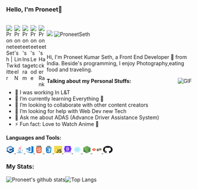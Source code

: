 ### Hello, I'm Proneet👋<p align="left">
  </br>
  
 <a href="https://twitter.com/sethproneet">
  <img align="left" alt="Pronnet Seth | Twitter" width="22px" src="https://cdn.jsdelivr.net/npm/simple-icons@v3/icons/twitter.svg" />
</a>
<a href="https://www.linkedin.com/in/proneet-kumar-seth-a09514116/">
  <img align="left" alt="Proneet's LinkdeIN" width="22px" src="https://cdn.jsdelivr.net/npm/simple-icons@v3/icons/linkedin.svg" />
</a>
<a href="https://www.instagram.com/proneet.1111_official/">
  <img align="left" alt="Proneet's Instagram" width="22px" src="https://cdn.jsdelivr.net/npm/simple-icons@v3/icons/instagram.svg" />
</a>
<a href="https://www.leetcode.com/https://leetcode.com/prook/">
  <img align="left" alt="Proneet's Leetcode" width="22px" src="https://cdn.jsdelivr.net/npm/simple-icons@v3/icons/leetcode.svg" />
</a>
<a href="https://www.hackerrank.com/https://www.hackerrank.com/white_noob_coder" target="blank">
  <img align="left" alt="Proneet's HackerRank" width="22px" src="https://cdn.jsdelivr.net/npm/simple-icons@3.0.1/icons/hackerrank.svg" />
</a>

![](https://visitor-badge.glitch.me/badge?page_id=ProneetSeth.ProneetSeth)   <img src="https://komarev.com/ghpvc/?username=ProneetSeth" alt="ProneetSeth" /> </p>
<br />

Hi, I'm Proneet Kumar Seth, a Front End Developer 🚀 from India. Beside's programming, I enjoy Photography,eating food and traveling.

   <img align="right" alt="GIF" src="https://media.giphy.com/media/fwbZnTftCXVocKzfxR/giphy.gif" />

**Talking about my Personal Stuffs:**
- 🔭 I was working In L&T 
- 🌱 I’m currently learning Everything 🤣
- 👯 I’m looking to collaborate with other content creators
- 🤔 I’m looking for help with Web Dev new Tech
- 💬 Ask me about ADAS (Advance Driver Assistance System)
- ⚡ Fun fact: Love to Watch Anime 🤣


**Languages and Tools:** 

<a href="https://www.w3schools.com/cpp/"> 
  <img height="20" alt="cplusplus" width="22px" src="https://raw.githubusercontent.com/devicons/devicon/master/icons/cplusplus/cplusplus-original.svg"/> 
</a>
<a href="https://www.java.com"> 
  <img height="20" alt="java" width="22px" src="https://raw.githubusercontent.com/devicons/devicon/master/icons/java/java-original.svg" /> 
</a>

<a href="https://code.visualstudio.com/"> 
  <img height="20" alt="Visual Studio Code" width="22px" src="https://raw.githubusercontent.com/github/explore/80688e429a7d4ef2fca1e82350fe8e3517d3494d/topics/visual-studio-code/visual-studio-code.png" />
</a>

<a href="https://www.w3schools.com/html/">
  <img height="20" alt="HTML5" width="22px" src="https://raw.githubusercontent.com/github/explore/80688e429a7d4ef2fca1e82350fe8e3517d3494d/topics/html/html.png" />
</a>
<a href="https://www.w3schools.com/css/">
  <img height="20" alt="CSS3" width="22px" src="https://raw.githubusercontent.com/github/explore/80688e429a7d4ef2fca1e82350fe8e3517d3494d/topics/css/css.png" />
</a>
<a href="https://www.w3schools.com/js/DEFAULT.asp">
  <img height="20" alt="JavaScript" width="22px" src="https://raw.githubusercontent.com/github/explore/80688e429a7d4ef2fca1e82350fe8e3517d3494d/topics/javascript/javascript.png" />
</a>

<a href="https://getbootstrap.com/docs/4.1/getting-started/introduction/"> 
  <img height="20" width="22px" alt="BootStrap" src="https://raw.githubusercontent.com/devicons/devicon/master/icons/bootstrap/bootstrap-plain-wordmark.svg" alt="bootstrap" />
</a>

<a href="https://reactjs.org/tutorial/tutorial.html">
  <img height="20" alt="React" width="22px" src="https://raw.githubusercontent.com/github/explore/80688e429a7d4ef2fca1e82350fe8e3517d3494d/topics/react/react.png" />
</a>

<a href="https://nodejs.org/en/docs/">
  <img height="20" alt="Node.js" width="22px" src="https://raw.githubusercontent.com/github/explore/80688e429a7d4ef2fca1e82350fe8e3517d3494d/topics/nodejs/nodejs.png" />
</a>
<a href="https://git-scm.com/doc">
  <img height="20"  alt="Git" width="26px" src="https://raw.githubusercontent.com/github/explore/80688e429a7d4ef2fca1e82350fe8e3517d3494d/topics/git/git.png" />
</a>
<a href="https://docs.github.com/en">
  <img height="20" alt="GitHub" width="26px" src="https://raw.githubusercontent.com/github/explore/78df643247d429f6cc873026c0622819ad797942/topics/github/github.png" />
</a>
</br>

### My Stats:
![Proneet's github stats](https://github-readme-stats.vercel.app/api?username=ProneetSeth&show_icons=true&hide_border=true)![Top Langs](https://github-readme-stats.vercel.app/api/top-langs/?username=ProneetSeth&layout=compact)


